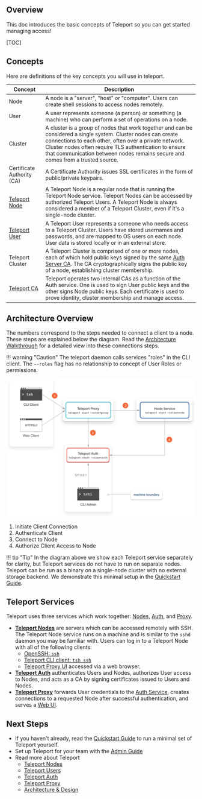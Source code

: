 ## Overview

This doc introduces the basic concepts of Teleport so you can get started managing access!

[TOC]

## Concepts

Here are definitions of the key concepts you will use in teleport.

|Concept                  | Description
|------------------|------------
| Node             | A node is a "server", "host" or "computer". Users can create shell sessions to access nodes remotely.
| User             | A user represents someone (a person) or something (a machine) who can perform a set of operations on a node.
| Cluster          | A cluster is a group of nodes that work together and can be considered a single system. Cluster nodes can create connections to each other, often over a private network. Cluster nodes often require TLS authentication to ensure that communication between nodes remains secure and comes from a trusted source.
| Certificate Authority (CA) | A Certificate Authority issues SSL certificates in the form of public/private keypairs.
| [Teleport Node](./nodes)    | A Teleport Node is a regular node that is running the Teleport Node service. Teleport Nodes can be accessed by authorized Teleport Users. A Teleport Node is always considered a member of a Teleport Cluster, even if it's a single-node cluster.
| [Teleport User](./users)    | A Teleport User represents a someone who needs access to a Teleport Cluster. Users have stored usernames and passwords, and are mapped to OS users on each node. User data is stored locally or in an external store.
| Teleport Cluster | A Teleport Cluster is comprised of one or more nodes, each of which hold public keys signed by the same [Auth Server CA](./auth). The CA cryptographically signs the public key of a node, establishing cluster membership.
| [Teleport CA](./auth) | Teleport operates two internal CAs as a function of the Auth service. One is used to sign User public keys and the other signs Node public keys. Each certificate is used to prove identity, cluster membership and manage access.

## Architecture Overview

The numbers correspond to the steps needed to connect a client to a node. These steps are explained below the diagram. Read the [Architecture Walkthrough](./architecture/#architecture-walkthrough) for a detailed view into these connections steps.

!!! warning "Caution"
    The teleport daemon calls services "roles" in the CLI client. The `--roles` flag has no relationship to concept of User Roles or permissions.

![Teleport Overview](../img/overview.svg)

1. Initiate Client Connection
2. Authenticate Client
3. Connect to Node
4. Authorize Client Access to Node

!!! tip "Tip"
    In the diagram above we show each Teleport service separately for clarity, but Teleport services do not have to run on separate nodes. Teleport can be run as a binary on a single-node cluster with no external storage backend. We demonstrate this minimal setup in the [Quickstart Guide](../guides/quickstart).

## Teleport Services

Teleport uses three services which work together: [Nodes](./nodes), [Auth](./auth), and [Proxy](./proxy).

* [**Teleport Nodes**](./nodes) are servers which can be accessed remotely with SSH. The Teleport Node service runs on a machine and is similar to the `sshd` daemon you may be familiar with. Users can log in to a Teleport Node with all of the following clients:
    * [OpenSSH: `ssh`](../admin-guide/#using-teleport-with-openssh)
    * [Teleport CLI client: `tsh ssh`](../cli-docs/#tsh-ssh)
    * [Teleport Proxy UI](./proxy/#web-to-ssh-proxy) accessed via a web browser.
* [**Teleport Auth**](./auth) authenticates Users and Nodes, authorizes User access to Nodes, and acts as a CA by signing certificates issued to Users and Nodes.
* [**Teleport Proxy**](./proxy) forwards User credentials to the [Auth Service](../auth), creates connections to a requested Node after successful authentication, and serves a [Web UI](./proxy/#web-to-ssh-proxy).

## Next Steps

* If you haven't already, read the [Quickstart Guide](../quickstart) to run a minimal set of Teleport yourself.
* Set up Teleport for your team with the [Admin Guide](../admin-guide)
* Read more about Teleport
    * [Teleport Nodes](./nodes)
    * [Teleport Users](./users)
    * [Teleport Auth](./auth)
    * [Teleport Proxy](./proxy)
    * [Architecture & Design](./architecture)

